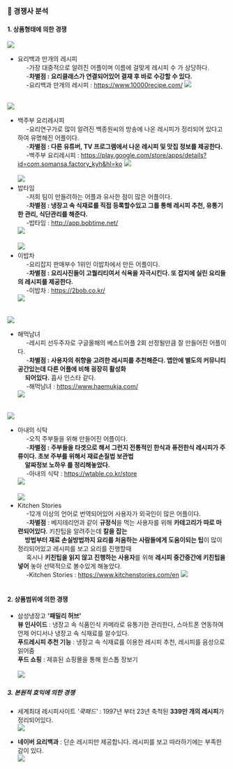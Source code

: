 ### 🏢 경쟁사 분석<br>
#### 1. 상품형태에 의한 경쟁<br>

[![](https://lh3.googleusercontent.com/BzcEDQACL0qn9IAyQ0KKnOgHKksmknDw4wQHx80po0mws9dzVtKiJnP6FeVW5V75DXm6=s180-rw)](https://play.google.com/store/apps/details?id=com.ezhld.recipe)
 - 요리백과 만개의 레시피<br> 
 &nbsp;&nbsp;&nbsp;&nbsp; -가장 대중적으로 알려진 어플이며 이름에 걸맞게 레시피 수 가 상당하다.<br>
 &nbsp;&nbsp;&nbsp;&nbsp; -**차별점 : 요리클래스가 연결되어있어 결재 후 바로 수강할 수 있다.**<br>
 &nbsp;&nbsp;&nbsp;&nbsp; -요리백과 만개의 레시피 : <https://www.10000recipe.com/> [![](https://postfiles.pstatic.net/MjAyMDEwMDRfNSAg/MDAxNjAxODIxMzIwMDgy.3uwnTFZZMXhaxbyQA-83b3fty9z0rn2C5u7L3z7bLDgg.GidjoA0jNr9XN-Y9FjQIoGEiQtUNvHphM14YIXd0ZEwg.PNG.ktho1702/%EB%A7%8C%EA%B0%80%EC%A7%80.PNG?type=w773)](https://play.google.com/store/apps/details?id=com.ezhld.recipe)<br><br>
 
 [![](https://lh3.googleusercontent.com/xP_Ztg56Jhx4Z3bPSfrHMZpki3QzwE9s4ocL398JDpcvjVwpNU3YJA_dYBO1SSHeRAQ=s180-rw)](https://play.google.com/store/apps/details?id=com.somansa.factory_kyh&hl=ko)
 - 백주부 요리레시피<br>
&nbsp;&nbsp;&nbsp;&nbsp; -요리연구가로 많이 알려진 백종원씨의 방송에 나온 레시피가 정리되어 있다고 하여 유명해진 어플이다.<br>
&nbsp;&nbsp;&nbsp;&nbsp; -**차별점 : 다른 유튜버, TV 프로그램에서 나온 레시피 및 맛집 정보를 제공한다.**<br>
&nbsp;&nbsp;&nbsp;&nbsp; -백주부 요리레시피 : <https://play.google.com/store/apps/details?id=com.somansa.factory_kyh&hl=ko> [![](https://postfiles.pstatic.net/MjAyMDEwMDRfMTQ3/MDAxNjAxODIxMzIxOTEw.7LfUnkXy4jaqmlMjySSBFx3AaAb5E7MaRUjJaDK6KHcg.BDCaOeToXqtrh5URfHCFk2Plw96rK7HFv6EfRnXnNmsg.PNG.ktho1702/%EB%B0%B1%EC%A2%85%EC%9B%90.PNG?type=w773)](https://play.google.com/store/apps/details?id=com.somansa.factory_kyh&hl=ko) <br><br>
[![](https://lh3.googleusercontent.com/7fYh4PTBQ11-BaFZPKt4NDK4GXjUtImu8oX1RSKTTprcLtnlEdjEdTjqS_BtCOvzrx5J=s180-rw)](https://play.google.com/store/apps/details?id=net.cookmate.bobtime&hl=ko)
- 밥타임<br>
&nbsp;&nbsp;&nbsp;&nbsp; -저희 팀이 만들려하는 어플과 유사한 점이 많은 어플이다.<br>
&nbsp;&nbsp;&nbsp;&nbsp; -**차별점 : 냉장고 속 식재료를 직접 등록할수있고 그를 통해 레시피 추천, 유통기한 관리, 식단관리를 해준다.**<br>
&nbsp;&nbsp;&nbsp;&nbsp; -밥타임 : <http://app.bobtime.net/> <br> [![](https://postfiles.pstatic.net/MjAyMDEwMDRfNDkg/MDAxNjAxODIwMzI1MTc5.L3HeM7iUhHLznIVGLDmHiKLcAwzy0KPpRsLysnubKhIg.nvjLeV3UAy7QEIrTc972LXQvqNJaQ69OJGXmkLmIW6Qg.PNG.ktho1702/%EB%B0%A5%ED%83%80%EC%9E%84_ui.PNG?type=w773
)](https://play.google.com/store/apps/details?id=net.cookmate.bobtime&hl=ko)<br><br>
[![](https://lh3.googleusercontent.com/O4f7jrhzsVrMQgjpF5UBexmwhMkfFIBKStF6ojfOk9QAsXqv7eO_j9zTzwyd3Utyha8=s180-rw)](https://play.google.com/store/apps/details?id=com.mezzo.dayfood)<br>
- 이밥차<br>
&nbsp;&nbsp;&nbsp;&nbsp; -요리잡지 판매부수 1위인 이밥차에서 만든 어플이다. <br>
&nbsp;&nbsp;&nbsp;&nbsp; -**차별점 : 요리사진들이 고퀄리티여서 식욕을 자극시킨다. 또 잡지에 실린 요리들의 레시피를 제공한다.**<br>
&nbsp;&nbsp;&nbsp;&nbsp; -이밥차 : <https://2bob.co.kr/> <br> [![](https://postfiles.pstatic.net/MjAyMDEwMDRfMjg0/MDAxNjAxODIwMzI3MzU3.MCyHDBVwRAm-VulI3paxL3Xj7HZhQCN58ZYMj3gFj3Eg.7zvdGSFoU6EoMjuFm18UPj76ZdFHyunn-GWBNIpSxsEg.PNG.ktho1702/%EC%9D%B4%EB%B0%A5%EC%B0%A8_ui.PNG?type=w773)](https://play.google.com/store/apps/details?id=com.mezzo.dayfood)<br><br>

[![](https://lh3.googleusercontent.com/qllR6I-4-ORoXPJHrzp4kkZT3ZZSpq3-B1Six_IoJ6rrPkZuL8xbKr8qLiTbu-KKiL4=s180-rw)](https://play.google.com/store/apps/details?id=com.vitalhint.haemukja)
- 해먹남녀 <br>
&nbsp;&nbsp;&nbsp;&nbsp; -레시피 선두주자로 구글올해의 베스트어플 2회 선정될만큼 잘 만들어진 어플이다.<br>
&nbsp;&nbsp;&nbsp;&nbsp; -**차별점 : 사용자의 취향을 고려한 레시피를 추천해준다. 앱안에 별도의 커뮤니티 공간있는데 다른 어플에 비해 굉장히 활성화<br>&nbsp;&nbsp;&nbsp;&nbsp; 되어있다.** 흡사 인스타 같다.<br>
&nbsp;&nbsp;&nbsp;&nbsp; -해먹남녀 : <https://www.haemukja.com/> <br> [![](https://postfiles.pstatic.net/MjAyMDEwMDRfMjMy/MDAxNjAxODIwMzI4Njg3.35L0eun5yoXd2L-fFBQmaXMFwasD2LWv-ABt_ZdCM70g.mjwGyZ2YwOb53YEbk1_kOskKkn_ZzcJOPztQFc410aAg.PNG.ktho1702/%ED%95%B4%EB%A8%B9_ui.PNG?type=w773)](https://play.google.com/store/apps/details?id=com.vitalhint.haemukja)<br><br>

[![](https://lh3.googleusercontent.com/zL40cn46xjNClHJd9VFQT4zSqUhHhepf2JunWBKj1C2aIUcwxP2Xg4xva5w5eYfwGQ=s180-rw)](https://play.google.com/store/apps/details?id=com.culturehero.wifetable&hl=ko)
- 아내의 식탁 <br>
&nbsp;&nbsp;&nbsp;&nbsp; -오직 주부들을 위해 만들어진 어플이다.<br> 
&nbsp;&nbsp;&nbsp;&nbsp; -**차별점 : 주부들을 타겟으로 해서 그런지 전통적인 한식과 퓨전한식 레시피가 주류이다. 초보 주부를 위해서 재료손질법 보관법  
&nbsp;&nbsp;&nbsp;&nbsp; 알짜정보 노하우 를 정리해놓았다.** <br>
&nbsp;&nbsp;&nbsp;&nbsp; -아내의 식탁 : <https://wtable.co.kr/store> <br> [![](https://postfiles.pstatic.net/MjAyMDEwMDRfMTQ0/MDAxNjAxODIwMzMwMDg3.d0oZDIPZIN5_u87wclGZTzmk20k5tGvGnRZVvyVksukg.22J_YIxu7qoHcSnCvMO-ST-P_0BBtbQnNTm4NyQmoF8g.PNG.ktho1702/%EC%95%84%EB%82%B4%EC%9D%98_%EC%8B%9D%ED%83%81_ui.PNG?type=w773)](https://play.google.com/store/apps/details?id=com.culturehero.wifetable&hl=ko)<br><br>
[![](https://lh3.googleusercontent.com/AJKuiM7-3uepWQE6qVUQseTr4pjdtoP_FbknWg34-F-X8f7XCTjxtf69ZnQx9TD-QtU=s180-rw)](https://play.google.com/store/apps/details?id=com.ajnsnewmedia.kitchenstories&utm_source=website_kitchenstories&utm_medium=page_apps&utm_campaign=app_download)
- Kitchen Stories<br> 
&nbsp;&nbsp;&nbsp;&nbsp; -12개 이상의 언어로 번역되어있어 사용자가 외국인이 많은 어플이다.<br>
&nbsp;&nbsp;&nbsp;&nbsp; -**차별점** : 베지테리언과 같이 **규정식**을 먹는 사용자를 위해 **카테고리가 따로 마련되어있다**. 키친팁을 알려주는데 **칼을 잡는 <br>
&nbsp;&nbsp;&nbsp;&nbsp; 방법부터 재료 손실방법까지 요리를 처음하는 사람들에게 도움이되는 팁**이 많이 정리되어있고 레시피를 보고 요리를 진행할때 <br>
&nbsp;&nbsp;&nbsp;&nbsp; 혹시나 **키친팁을 읽지 않고 진행하는 사용자**를 위해 **레시피 중간중간에 키친팁을 넣어** 놓아 선택적으로 볼수있게 해놓았다.<br>
&nbsp;&nbsp;&nbsp;&nbsp; -Kitchen Stories : <https://www.kitchenstories.com/en> [![](https://postfiles.pstatic.net/MjAyMDEwMDRfMjg4/MDAxNjAxODIwMzMyMjkz.Bpjf4bX5NRiJ742qOld_HCmW4nqq7xR0QGJCuLtnUZMg.UsdZUvFhvZyKaeh5Y-X0RET7g7E7M7xtQ85kgP4Mfj0g.PNG.ktho1702/%ED%82%A4%EC%B9%9C_%E3%85%95ui.PNG?type=w773)](https://play.google.com/store/apps/details?id=com.ajnsnewmedia.kitchenstories&utm_source=website_kitchenstories&utm_medium=page_apps&utm_campaign=app_download)<br> <br>
#### 2. 상품범위에 의한 경쟁<br>
- 삼성냉장고 **'패밀리 허브'**<br>
  **뷰 인사이드** : 냉장고 속 식품인식 카메라로 유통기한 관리한다, 스마트폰 연동하여 언제 어디서나 냉장고 속 식재료를 알수있다. <br>
  **푸드레시피 추천 기능** : 냉장고 속 식재료를 이용한 레시피 추천, 레시피를 음성으로 읽어줌<br>
  **푸드 쇼핑** : 제휴된 쇼핑몰을 통해 원스톱 장보기<br><br>
 [![](https://postfiles.pstatic.net/MjAyMDEwMDRfODgg/MDAxNjAxODE2OTk1MDMw.gIISjcEOnLy_uGwNSZlp0Tz5pHNAMuHP9g28CzR06Qsg.sjTgptMcqHTN3HGGzr26hK6IkYZ3V_RFPWTQvD-bwlwg.PNG.ktho1702/%EC%8A%A4%EB%A7%88%ED%8A%B8_%EB%83%89%EC%9E%A5%EA%B3%A0.PNG?type=w773)](https://www.samsung.com/sec/refrigerators/french-door-rf85t95g1apn/)
  
##### 3. 본원적 효익에 의한 경쟁<br>
- 세계최대 레시피사이트 *'쿡패드'* : 1997년 부터 23년 축척된 **339만 개의 레시피**가 정리되어있다.<br>
[ ![](https://postfiles.pstatic.net/MjAyMDEwMDRfMTU0/MDAxNjAxODIwMzIyODA0.gf1wdNySChgGV34QZcblujlBHbVa39T4clUaYZBsiyQg.05Wx-A_DfPWfbAM6mnAZUHjYDumaLW1evOjQNDgwnWwg.PNG.ktho1702/%EC%BF%B8%ED%8C%A8%EB%93%9C.PNG?type=w773)](https://cookpad.com/search) <br>

- **네이버 요리백과** : 단순 레시피만 제공합니다. 레시피를 보고 따라하기에는 부족한 감이 있다.<br>
[ ![](https://postfiles.pstatic.net/MjAyMDEwMDRfMTU3/MDAxNjAxODIwMzMzNzQz.8dCC2br12qAuBquOKWG59zbV4xdZsP6rvFbIXzYJ_j4g.LWLI-wictD4uBLjcspzBQj_k5J-Jx1pzE75He7jk9vYg.PNG.ktho1702/%EC%9A%94%EB%A6%AC%EB%B0%B1%EA%B3%BC.PNG?type=w773)](https://terms.naver.com/list.nhn?cid=48156&categoryId=48156)
